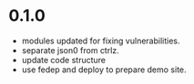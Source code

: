# 0.1.0

 - modules updated for fixing vulnerabilities.
 - separate json0 from ctrlz.
 - update code structure
 - use fedep and deploy to prepare demo site.
